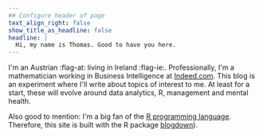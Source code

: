 ```yaml
---
## Configure header of page
text_align_right: false
show_title_as_headline: false
headline: |
  Hi, my name is Thomas. Good to have you here.
---
```


<!-- this is a subheadline -->
I'm an Austrian :flag-at: living in Ireland :flag-ie:. Professionally, I'm a mathematician working in Business Intelligence at [Indeed.com](https://indeed.com/). This blog is an experiment where I'll write about topics of interest to me. At least for a start, these will evolve around data analytics, R, management and mental health.

Also good to mention: I'm a big fan of the [R programming language](https://cran.r-project.org/). Therefore, this site is built with the R package [blogdown](https://pkgs.rstudio.com/blogdown/)).
